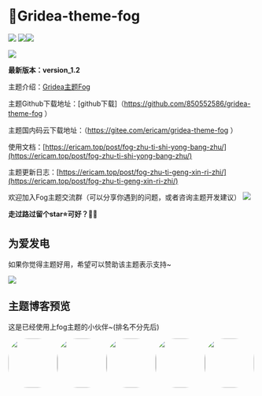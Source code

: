 # 💖Gridea-theme-fog

<img src="https://ericamblog.oss-cn-shanghai.aliyuncs.com/2020/20201213.png">
<img src="https://ericamblog.oss-cn-shanghai.aliyuncs.com/2020/QQ%E5%9B%BE%E7%89%8720201213004926.png" ><img src="https://ericamblog.oss-cn-shanghai.aliyuncs.com/2020/QQ%E5%9B%BE%E7%89%8720201213005107.png" >

![](https://ericamblog.oss-cn-shanghai.aliyuncs.com/2021/20210706211900.png)

**最新版本：version_1.2**

主题介绍：[Gridea主题Fog](<https://ericam.top/post/gridea-zhu-ti-fog-geng-xin-ri-zhi/> )

主题Github下载地址：[github下载]（<https://github.com/850552586/gridea-theme-fog> ）

主题国内码云下载地址：（<https://gitee.com/ericam/gridea-theme-fog> ）

使用文档：[https://ericam.top/post/fog-zhu-ti-shi-yong-bang-zhu/](https://ericam.top/post/fog-zhu-ti-shi-yong-bang-zhu/)

主题更新日志：[https://ericam.top/post/fog-zhu-ti-geng-xin-ri-zhi/](https://ericam.top/post/fog-zhu-ti-geng-xin-ri-zhi/)

欢迎加入Fog主题交流群（可以分享你遇到的问题，或者咨询主题开发建议）
<img  src="https://ericamblog.oss-cn-shanghai.aliyuncs.com/GrideaFog/qrcode_1594635464040.jpg">

**走过路过留个star⭐️可好？🤒😎**

## 为爱发电

如果你觉得主题好用，希望可以赞助该主题表示支持~

<img src="https://ericamblog.oss-cn-shanghai.aliyuncs.com/GrideaFog/mm_facetoface_collect_qrcode_1597384660504.png">


## 主题博客预览
这是已经使用上fog主题的小伙伴~(排名不分先后)



<a href="https://ericam.top/"><img src="https://ericam.top/images/avatar.png?v=1607787924196" width="100px" height="100px" style="border-radius:40%"></a><a href="https://hkjyh5.coding-pages.com/"><img src="https://hkjyh5.coding-pages.com/images/avatar.png?v=1607775007533" width="100px" height="100px" style="border-radius:40%"></a><a href="https://beimumu.top/"><img src="https://beimumu.top/images/avatar.png?v=1607069556599" width="100px" height="100px" style="border-radius:40%"></a><a href="https://codingbear.top/"><img src="https://codingbear.top/images/avatar.png?v=1605196379447" width="100px" height="100px" style="border-radius:40%"></a><a href="https://imon.eu.org/"><img src="https://imon.eu.org/images/avatar.png?v=1613524519610" width="100px" height="100px" style="border-radius:40%"></a>







